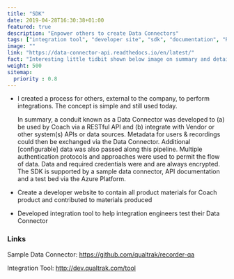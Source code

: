 ```yaml
---
title: "SDK"
date: 2019-04-28T16:30:38+01:00
featured: true
description: "Enpower others to create Data Connectors"
tags: ["integration tool", "developer site", "sdk", "documentation", "RESTful API", "dependency injection", "data connector"]
image: ""
link: "https://data-connector-api.readthedocs.io/en/latest/"
fact: "Interesting little tidbit shown below image on summary and detail page"
weight: 500
sitemap:
  priority : 0.8
---
```


- I created a process for others, external to the company, to perform integrations.  The concept is simple and still used today.  

    In summary, a conduit known as a Data Connector was developed to (a) be used by Coach via a RESTful API and (b) integrate with Vendor or other system(s) APIs or data sources.  Metadata for users & recordings could then be exchanged via the Data Connector. Additional [configurable] data was also passed along this pipeline.  Multiple authentication protocols and approaches were used to permit the flow of data.  Data and required credentials were and are always encrypted.  The SDK is supported by a sample data connector, API documentation and a test bed via the Azure Platform. 

- Create a developer website to contain all product materials for Coach product and contributed to materials produced

- Developed integration tool to help integration engineers test their Data Connector


### Links

Sample Data Connector: https://github.com/qualtrak/recorder-qa

Integration Tool: http://dev.qualtrak.com/tool
